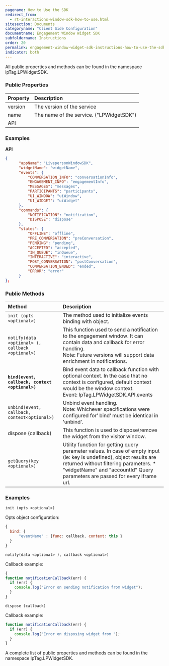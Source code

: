 ```yaml
---
pagename: How to Use the SDK
redirect_from:
  - rt-interactions-window-sdk-how-to-use.html
sitesection: Documents
categoryname: "Client Side Configuration"
documentname: Engagement Window Widget SDK
subfoldername: Instructions
order: 20
permalink: engagement-window-widget-sdk-instructions-how-to-use-the-sdk.html
indicator: both
---
```


All public properties and methods can be found in the namespace lpTag.LPWidgetSDK.

### Public Properties

| Property | Description |
| :--- | :--- |
| version | The version of the service |
| name | The name of the service. ("LPWidgetSDK") |
| API | |

### Examples

**API**

```json
{
      "appName": "LivepersonWindowSDK",
      "widgetName": "widgetName",
      "events": {
          "CONVERSATION_INFO": "conversationInfo",
          "ENGAGEMENT_INFO": "engagementInfo",
          "MESSAGES": "messages",
          "PARTICIPANTS": "participants",
          "UI_WINDOW": "uiWindow",
          "UI_WIDGET": "uiWidget"
      },
      "commands": {
          "NOTIFICATION": "notification",
          "DISPOSE": "dispose"
      },
      "states": {
          "OFFLINE": "offline",
          "PRE_CONVERSATION": "preConversation",
          "PENDING": "pending",
          "ACCEPTED": "accepted",
          "IN_QUEUE": "inQueue",
          "INTERACTIVE": "interactive",
          "POST_CONVERSATION": "postConversation",
          "CONVERSATION_ENDED": "ended",
          "ERROR": "error"
      }
};
```

### Public Methods

| Method | Description |
| :--- | :--- |
| `init (opts <optional>)` | The method used to initialize events binding with  object.
| `notify(data <optional> ), callback <optional>)` | This function used to send a notification to the engagement window. It can contain data and callback for error handling. <br> Note: Future versions will support data enrichment in notifications. |
| **`bind(event, callback, context <optional>)`** | Bind event data to callback function with optional context. In the case that no context is configured, default context would be the window context. <br> Event: lpTag.LPWidgetSDK.API.events |
| `unbind(event, callback, context<optional>)` | Unbind event handling. <br> Note: Whichever specifications were configured for’ bind’ must be identical in 'unbind’.
| dispose (callback) | This function is used to dispose\remove the widget from the visitor window. |
| `getQuery(key <optional>)` | Utility function for getting query parameter values. In case of empty input (ie: key is undefined), object results are returned without filtering parameters. * "widgetName" and  "accountId" Query parameters are passed for every iframe url.

### Examples

`init (opts <optional>)`

Opts object configuration:

```javascript
{
  bind: {
      "eventName" : {func: callback, context: this }
  }
}
```

`notify(data <optional> ), callback <optional>)`

Callback example:

```javascript
{
function notificationCallback(err) {
  if (err) {
    console.log("Error on sending notification from widget");
  }
}
```

`dispose (callback)`

Callback example:

```javascript
function notificationCallback(err) {
  if (err) {
    console.log("Error on disposing widget from ");
  }
}
```

A complete list of public properties and methods can be found in the namespace lpTag.LPWidgetSDK.
